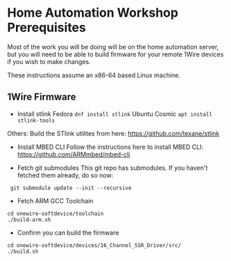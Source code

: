 # Home Automation Workshop Prerequisites
Most of the work you will be doing will be on the home automation server, but you will need to be able to build firmware
for your remote 1Wire devices if you wish to make changes.

These instructions assume an x86-64 based Linux machine.

## 1Wire Firmware
- Install stlink
Fedora
```dnf install stlink```
Ubuntu Cosmic
```apt install stlink-tools```

Others:
Build the STlink utilites from here:
https://github.com/texane/stlink

- Install MBED CLI
Follow the instructions here to install MBED CLI:
https://github.com/ARMmbed/mbed-cli

- Fetch git submodules
This git repo has submodules. If you haven't fetched them already, do so now:
```
 git submodule update --init --recursive
```

- Fetch ARM GCC Toolchain
```
cd onewire-softdevice/toolchain
./build-arm.sh
```

- Confirm you can build the firmware
```
cd onewire-softdevice/devices/16_Channel_SSR_Driver/src/
./build.sh
```

